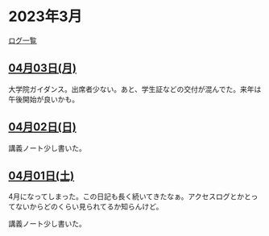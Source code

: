 # 2023年3月

[ログ一覧](index.html)

## [04月03日(月)](#03) <a id="03"></a>

大学院ガイダンス。出席者少ない。あと、学生証などの交付が混んでた。来年は午後開始が良いかも。

## [04月02日(日)](#02) <a id="02"></a>

講義ノート少し書いた。

## [04月01日(土)](#01) <a id="01"></a>

4月になってしまった。この日記も長く続いてきたなぁ。アクセスログとかとってないからどのくらい見られてるか知らんけど。

講義ノート少し書いた。
